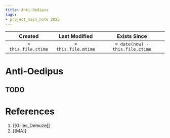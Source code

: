 ```yaml
---
title: Anti-Oedipus
tags:
- project_main_note 2025
---
```

|     Created      |  Last Modified   |       Exists Since        |
|:----------------:|:----------------:|:----------------:|
| `= this.file.ctime` | `= this.file.mtime` | `= date(now) - this.file.ctime`|

# Anti-Oedipus

## TODO

# References
1. [[Gilles_Deleuze]]
2. [[MA]]